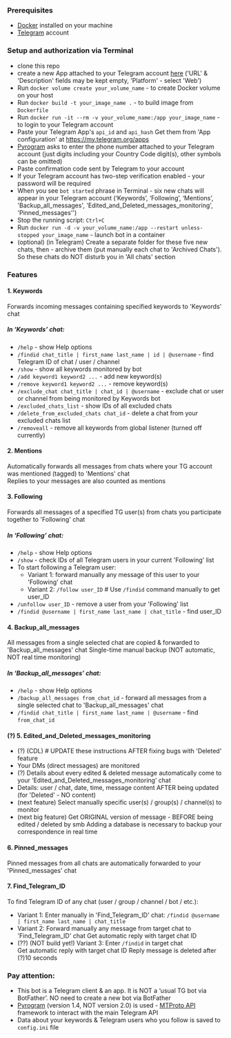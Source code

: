 ### Prerequisites
- [Docker](https://www.docker.com/) installed on your machine
- [Telegram](https://telegram.org/) account 

### Setup and authorization via Terminal
- clone this repo  
- create a new App attached to your Telegram account [here](https://my.telegram.org/auth?to=apps) ('URL' & 'Description' fields may be kept empty, 'Platform' - select 'Web') 
- Run `docker volume create your_volume_name` - to create Docker volume on your host
- Run `docker build -t your_image_name .` - to build image from `Dockerfile`
- Run `docker run -it --rm -v your_volume_name:/app your_image_name` - to login to your Telegram account 
- Paste your Telegram App's `api_id` and `api_hash` 
Get them from 'App configuration' at https://my.telegram.org/apps 
- [Pyrogram](https://docs.pyrogram.org/) asks to enter the phone number attached to your Telegram account (just digits including your Country Code digit(s), other symbols can be omitted)
- Paste confirmation code sent by Telegram to your account 
- If your Telegram account has two-step verification enabled - your password will be required 
- When you see `bot started` phrase in Terminal - six new chats will appear in your Telegram account (‘Keywords’, ‘Following’, ‘Mentions’, 'Backup_all_messages', 'Edited_and_Deleted_messages_monitoring', 'Pinned_messages'')  
- Stop the running script: `Ctrl+C`
- Run `docker run -d -v your_volume_name:/app --restart unless-stopped your_image_name` - launch bot in a container 
- (optional) (in Telegram) Create a separate folder for these five new chats, then - archive them (put manually each chat to 'Archived Chats'). So these chats do NOT disturb you in 'All chats' section 

### Features
#### 1. Keywords
Forwards incoming messages containing specified keywords to 'Keywords' chat  
##### In ‘Keywords’ chat:
- `/help` - show Help options
- `/findid chat_title | first_name last_name | id | @username` - find Telegram ID of chat / user / channel
- `/show` - show all keywords monitored by bot
- `/add keyword1 keyword2 ...` - add new keyword(s)
- `/remove keyword1 keyword2 ...` - remove keyword(s)
- `/exclude_chat chat_title | chat_id | @username` - exclude chat or user or channel from being monitored by Keywords bot
- `/excluded_chats_list` - show IDs of all excluded chats 
- `/delete_from_excluded_chats chat_id` - delete a chat from your excluded chats list
- `/removeall` - remove all keywords from global listener (turned off currently)
#### 2. Mentions
Automatically forwards all messages from chats where your TG account was mentioned (tagged) to 'Mentions' chat   
Replies to your messages are also counted as mentions 
#### 3. Following
Forwards all messages of a specified TG user(s) from chats you participate together to 'Following' chat  
##### In ‘Following’ chat:
- `/help` - show Help options
- `/show` - check IDs of all Telegram users in your current 'Following' list
- To start following a Telegram user:
  - Variant 1: forward manually any message of this user to your 'Following' chat
  - Variant 2: `/follow user_ID`   # Use `/findid` command manually to get user_ID
- `/unfollow user_ID` - remove a user from your 'Following' list
- `/findid @username | first_name last_name | chat_title` - find user_ID 
#### 4. Backup_all_messages  
All messages from a single selected chat are copied & forwarded to 'Backup_all_messages' chat 
Single-time manual backup (NOT automatic, NOT real time monitoring)
##### In ‘Backup_all_messages’ chat:
- `/help` - show Help options
- `/backup_all_messages from_chat_id` - forward all messages from a single selected chat to 'Backup_all_messages' chat 
- `/findid chat_title | first_name last_name | @username` - find `from_chat_id` 
#### (?) 5. Edited_and_Deleted_messages_monitoring
- (?) (CDL) # UPDATE these instructions AFTER fixing bugs with 'Deleted' feature
- Your DMs (direct messages) are monitored 
- (?) Details about every edited & deleted message automatically come to your ‘Edited_and_Deleted_messages_monitoring’ chat
- Details: user / chat, date, time, message content AFTER being updated (for 'Deleted' - NO content)
- (next feature) Select manually specific user(s) / group(s) / channel(s) to monitor
- (next big feature) Get ORIGINAL version of message - BEFORE being edited / deleted by smb 
Adding a database is necessary to backup your correspondence in real time
#### 6. Pinned_messages
Pinned messages from all chats are automatically forwarded to your 'Pinned_messages' chat   
#### 7. Find_Telegram_ID
To find Telegram ID of any chat (user / group / channel / bot / etc.):
- Variant 1: Enter manually in 'Find_Telegram_ID' chat: `/findid @username | first_name last_name | chat_title`
- Variant 2: Forward manually any message from target chat to 'Find_Telegram_ID' chat 
Get automatic reply with target chat ID    
- (??) (NOT build yet!) 
Variant 3: Enter `/findid` in target chat  
Get automatic reply with target chat ID
Reply message is deleted after (?)10 seconds

### Pay attention:
- This bot is a Telegram client & an app. It is NOT a ‘usual TG bot via BotFather’. NO need to create a new bot via BotFather 
- [Pyrogram](https://docs.pyrogram.org/) (version 1.4, NOT version 2.0) is used - [MTProto API](https://docs.pyrogram.org/topics/mtproto-vs-botapi) framework to interact with the main Telegram API 
- Data about your keywords & Telegram users who you follow is saved to `config.ini` file 
